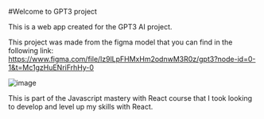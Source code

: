 #Welcome to GPT3 project

This is a web app created for the GPT3 AI project.

This project was made from the figma model that you can find in the following link: https://www.figma.com/file/lz9lLpFHMxHm2odnwM3R0z/gpt3?node-id=0-1&t=Mc1gzHuENriFrhHy-0

![image](https://user-images.githubusercontent.com/78175473/229879372-eaf014f2-aef7-4167-82d1-0472006da0c3.png)

This is part of the Javascript mastery with React course that I took looking to develop and level up my skills with React. 
